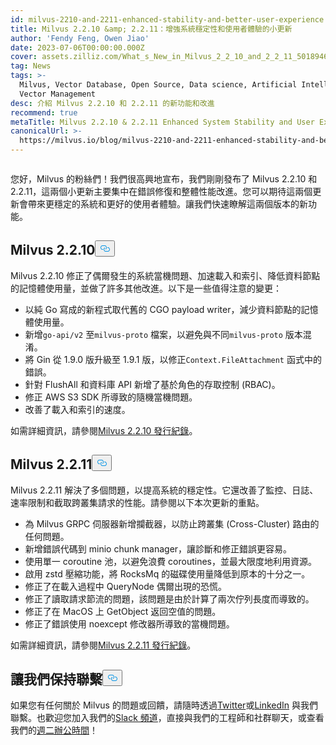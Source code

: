 ```yaml
---
id: milvus-2210-and-2211-enhanced-stability-and-better-user-experience.md
title: Milvus 2.2.10 &amp; 2.2.11：增強系統穩定性和使用者體驗的小更新
author: 'Fendy Feng, Owen Jiao'
date: 2023-07-06T00:00:00.000Z
cover: assets.zilliz.com/What_s_New_in_Milvus_2_2_10_and_2_2_11_5018946465.png
tag: News
tags: >-
  Milvus, Vector Database, Open Source, Data science, Artificial Intelligence,
  Vector Management
desc: 介紹 Milvus 2.2.10 和 2.2.11 的新功能和改進
recommend: true
metaTitle: Milvus 2.2.10 & 2.2.11 Enhanced System Stability and User Experience
canonicalUrl: >-
  https://milvus.io/blog/milvus-2210-and-2211-enhanced-stability-and-better-user-experience.md
---
```

<p>
  <span class="img-wrapper">
    <img translate="no" src="https://assets.zilliz.com/What_s_New_in_Milvus_2_2_10_and_2_2_11_5018946465.png" alt="" class="doc-image" id="" />
    <span></span>
  </span>
</p>
<p>您好，Milvus 的粉絲們！我們很高興地宣布，我們剛剛發布了 Milvus 2.2.10 和 2.2.11，這兩個小更新主要集中在錯誤修復和整體性能改進。您可以期待這兩個更新會帶來更穩定的系統和更好的使用者體驗。讓我們快速瞭解這兩個版本的新功能。</p>
<h2 id="Milvus-2210" class="common-anchor-header">Milvus 2.2.10<button data-href="#Milvus-2210" class="anchor-icon" translate="no">
      <svg translate="no"
        aria-hidden="true"
        focusable="false"
        height="20"
        version="1.1"
        viewBox="0 0 16 16"
        width="16"
      >
        <path
          fill="#0092E4"
          fill-rule="evenodd"
          d="M4 9h1v1H4c-1.5 0-3-1.69-3-3.5S2.55 3 4 3h4c1.45 0 3 1.69 3 3.5 0 1.41-.91 2.72-2 3.25V8.59c.58-.45 1-1.27 1-2.09C10 5.22 8.98 4 8 4H4c-.98 0-2 1.22-2 2.5S3 9 4 9zm9-3h-1v1h1c1 0 2 1.22 2 2.5S13.98 12 13 12H9c-.98 0-2-1.22-2-2.5 0-.83.42-1.64 1-2.09V6.25c-1.09.53-2 1.84-2 3.25C6 11.31 7.55 13 9 13h4c1.45 0 3-1.69 3-3.5S14.5 6 13 6z"
        ></path>
      </svg>
    </button></h2><p>Milvus 2.2.10 修正了偶爾發生的系統當機問題、加速載入和索引、降低資料節點的記憶體使用量，並做了許多其他改進。以下是一些值得注意的變更：</p>
<ul>
<li>以純 Go 寫成的新程式取代舊的 CGO payload writer，減少資料節點的記憶體使用量。</li>
<li>新增<code translate="no">go-api/v2</code> 至<code translate="no">milvus-proto</code> 檔案，以避免與不同<code translate="no">milvus-proto</code> 版本混淆。</li>
<li>將 Gin 從 1.9.0 版升級至 1.9.1 版，以修正<code translate="no">Context.FileAttachment</code> 函式中的錯誤。</li>
<li>針對 FlushAll 和資料庫 API 新增了基於角色的存取控制 (RBAC)。</li>
<li>修正 AWS S3 SDK 所導致的隨機當機問題。</li>
<li>改善了載入和索引的速度。</li>
</ul>
<p>如需詳細資訊，請參閱<a href="https://milvus.io/docs/release_notes.md#2210">Milvus 2.2.10 發行紀錄</a>。</p>
<h2 id="Milvus-2211" class="common-anchor-header">Milvus 2.2.11<button data-href="#Milvus-2211" class="anchor-icon" translate="no">
      <svg translate="no"
        aria-hidden="true"
        focusable="false"
        height="20"
        version="1.1"
        viewBox="0 0 16 16"
        width="16"
      >
        <path
          fill="#0092E4"
          fill-rule="evenodd"
          d="M4 9h1v1H4c-1.5 0-3-1.69-3-3.5S2.55 3 4 3h4c1.45 0 3 1.69 3 3.5 0 1.41-.91 2.72-2 3.25V8.59c.58-.45 1-1.27 1-2.09C10 5.22 8.98 4 8 4H4c-.98 0-2 1.22-2 2.5S3 9 4 9zm9-3h-1v1h1c1 0 2 1.22 2 2.5S13.98 12 13 12H9c-.98 0-2-1.22-2-2.5 0-.83.42-1.64 1-2.09V6.25c-1.09.53-2 1.84-2 3.25C6 11.31 7.55 13 9 13h4c1.45 0 3-1.69 3-3.5S14.5 6 13 6z"
        ></path>
      </svg>
    </button></h2><p>Milvus 2.2.11 解決了多個問題，以提高系統的穩定性。它還改善了監控、日誌、速率限制和截取跨叢集請求的性能。請參閱以下本次更新的重點。</p>
<ul>
<li>為 Milvus GRPC 伺服器新增攔截器，以防止跨叢集 (Cross-Cluster) 路由的任何問題。</li>
<li>新增錯誤代碼到 minio chunk manager，讓診斷和修正錯誤更容易。</li>
<li>使用單一 coroutine 池，以避免浪費 coroutines，並最大限度地利用資源。</li>
<li>啟用 zstd 壓縮功能，將 RocksMq 的磁碟使用量降低到原本的十分之一。</li>
<li>修正了在載入過程中 QueryNode 偶爾出現的恐慌。</li>
<li>修正了讀取請求節流的問題，該問題是由於計算了兩次佇列長度而導致的。</li>
<li>修正了在 MacOS 上 GetObject 返回空值的問題。</li>
<li>修正了錯誤使用 noexcept 修改器所導致的當機問題。</li>
</ul>
<p>如需詳細資訊，請參閱<a href="https://milvus.io/docs/release_notes.md#2211">Milvus 2.2.11 發行紀錄</a>。</p>
<h2 id="Let’s-keep-in-touch" class="common-anchor-header">讓我們保持聯繫<button data-href="#Let’s-keep-in-touch" class="anchor-icon" translate="no">
      <svg translate="no"
        aria-hidden="true"
        focusable="false"
        height="20"
        version="1.1"
        viewBox="0 0 16 16"
        width="16"
      >
        <path
          fill="#0092E4"
          fill-rule="evenodd"
          d="M4 9h1v1H4c-1.5 0-3-1.69-3-3.5S2.55 3 4 3h4c1.45 0 3 1.69 3 3.5 0 1.41-.91 2.72-2 3.25V8.59c.58-.45 1-1.27 1-2.09C10 5.22 8.98 4 8 4H4c-.98 0-2 1.22-2 2.5S3 9 4 9zm9-3h-1v1h1c1 0 2 1.22 2 2.5S13.98 12 13 12H9c-.98 0-2-1.22-2-2.5 0-.83.42-1.64 1-2.09V6.25c-1.09.53-2 1.84-2 3.25C6 11.31 7.55 13 9 13h4c1.45 0 3-1.69 3-3.5S14.5 6 13 6z"
        ></path>
      </svg>
    </button></h2><p>如果您有任何關於 Milvus 的問題或回饋，請隨時透過<a href="https://twitter.com/milvusio">Twitter</a>或<a href="https://www.linkedin.com/company/the-milvus-project">LinkedIn</a> 與我們聯繫。也歡迎您加入我們的<a href="https://milvus.io/slack/">Slack 頻道</a>，直接與我們的工程師和社群聊天，或查看我們的<a href="https://us02web.zoom.us/meeting/register/tZ0pcO6vrzsuEtVAuGTpNdb6lGnsPBzGfQ1T#/registration">週二辦公時間</a>！</p>
